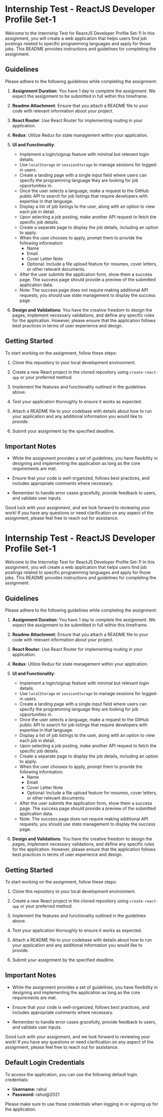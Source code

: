 # Internship Test - ReactJS Developer Profile Set-1

Welcome to the Internship Test for ReactJS Developer Profile Set-1! In this assignment, you will create a web application that helps users find job postings related to specific programming languages and apply for those jobs. This README provides instructions and guidelines for completing the assignment.

## Guidelines

Please adhere to the following guidelines while completing the assignment:

1. **Assignment Duration**: You have 1 day to complete the assignment. We expect the assignment to be submitted in full within this timeframe.

2. **Readme Attachment**: Ensure that you attach a README file to your code with relevant information about your project.

3. **React Router**: Use React Router for implementing routing in your application.

4. **Redux**: Utilize Redux for state management within your application.

5. **UI and Functionality**:

   - Implement a login/signup feature with minimal but relevant login details.
   - Use `localStorage` or `sessionStorage` to manage sessions for logged-in users.
   - Create a landing page with a single input field where users can specify the programming language they are looking for job opportunities in.
   - Once the user selects a language, make a request to the GitHub public API to search for job listings that require developers with expertise in that language.
   - Display a list of job listings to the user, along with an option to view each job in detail.
   - Upon selecting a job posting, make another API request to fetch the specific job details.
   - Create a separate page to display the job details, including an option to apply.
   - When the user chooses to apply, prompt them to provide the following information:
     - Name
     - Email
     - Cover Letter Note
     - Optional: Include a file upload feature for resumes, cover letters, or other relevant documents.
   - After the user submits the application form, show them a success page. The success page should provide a preview of the submitted application data.
   - Note: The success page does not require making additional API requests; you should use state management to display the success page.

6. **Design and Validations**: You have the creative freedom to design the pages, implement necessary validations, and define any specific rules for the application. However, please ensure that the application follows best practices in terms of user experience and design.

## Getting Started

To start working on the assignment, follow these steps:

1. Clone this repository to your local development environment.

2. Create a new React project in the cloned repository using `create-react-app` or your preferred method.

3. Implement the features and functionality outlined in the guidelines above.

4. Test your application thoroughly to ensure it works as expected.

5. Attach a README file to your codebase with details about how to run your application and any additional information you would like to provide.

6. Submit your assignment by the specified deadline.

## Important Notes

- While the assignment provides a set of guidelines, you have flexibility in designing and implementing the application as long as the core requirements are met.

- Ensure that your code is well-organized, follows best practices, and includes appropriate comments where necessary.

- Remember to handle error cases gracefully, provide feedback to users, and validate user inputs.

Good luck with your assignment, and we look forward to reviewing your work! If you have any questions or need clarification on any aspect of the assignment, please feel free to reach out for assistance.

# Internship Test - ReactJS Developer Profile Set-1

Welcome to the Internship Test for ReactJS Developer Profile Set-1! In this assignment, you will create a web application that helps users find job postings related to specific programming languages and apply for those jobs. This README provides instructions and guidelines for completing the assignment.

## Guidelines

Please adhere to the following guidelines while completing the assignment:

1. **Assignment Duration**: You have 1 day to complete the assignment. We expect the assignment to be submitted in full within this timeframe.

2. **Readme Attachment**: Ensure that you attach a README file to your code with relevant information about your project.

3. **React Router**: Use React Router for implementing routing in your application.

4. **Redux**: Utilize Redux for state management within your application.

5. **UI and Functionality**:

   - Implement a login/signup feature with minimal but relevant login details.
   - Use `localStorage` or `sessionStorage` to manage sessions for logged-in users.
   - Create a landing page with a single input field where users can specify the programming language they are looking for job opportunities in.
   - Once the user selects a language, make a request to the GitHub public API to search for job listings that require developers with expertise in that language.
   - Display a list of job listings to the user, along with an option to view each job in detail.
   - Upon selecting a job posting, make another API request to fetch the specific job details.
   - Create a separate page to display the job details, including an option to apply.
   - When the user chooses to apply, prompt them to provide the following information:
     - Name
     - Email
     - Cover Letter Note
     - Optional: Include a file upload feature for resumes, cover letters, or other relevant documents.
   - After the user submits the application form, show them a success page. The success page should provide a preview of the submitted application data.
   - Note: The success page does not require making additional API requests; you should use state management to display the success page.

6. **Design and Validations**: You have the creative freedom to design the pages, implement necessary validations, and define any specific rules for the application. However, please ensure that the application follows best practices in terms of user experience and design.

## Getting Started

To start working on the assignment, follow these steps:

1. Clone this repository to your local development environment.

2. Create a new React project in the cloned repository using `create-react-app` or your preferred method.

3. Implement the features and functionality outlined in the guidelines above.

4. Test your application thoroughly to ensure it works as expected.

5. Attach a README file to your codebase with details about how to run your application and any additional information you would like to provide.

6. Submit your assignment by the specified deadline.

## Important Notes

- While the assignment provides a set of guidelines, you have flexibility in designing and implementing the application as long as the core requirements are met.

- Ensure that your code is well-organized, follows best practices, and includes appropriate comments where necessary.

- Remember to handle error cases gracefully, provide feedback to users, and validate user inputs.

Good luck with your assignment, and we look forward to reviewing your work! If you have any questions or need clarification on any aspect of the assignment, please feel free to reach out for assistance.

## Default Login Credentials

To access the application, you can use the following default login credentials:

- **Username:** rahul
- **Password:** rahul@2021

Please make sure to use these credentials when logging in or signing up for the application.
